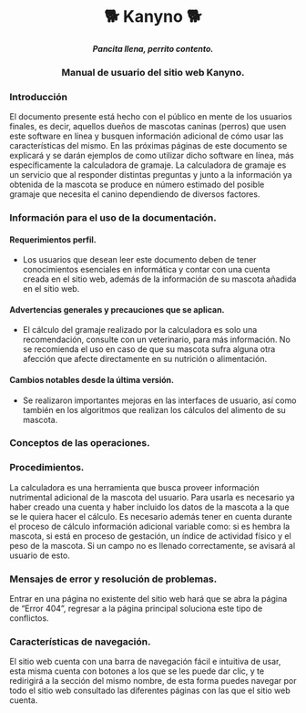 <h1 align="center">🐕 Kanyno 🐕</h1>
<h4 align="center"><i>Pancita llena, perrito contento.</i></h4>

<h3 align="center">Manual de usuario del sitio web Kanyno.</h3>

### Introducción
El documento presente está hecho con el público en mente de los usuarios finales, es decir, aquellos dueños de mascotas caninas (perros) que usen este software en línea y busquen información adicional de cómo usar las características del mismo. En las próximas páginas de este documento se explicará y se darán ejemplos de como utilizar dicho software en línea, más específicamente la calculadora de gramaje. La calculadora de gramaje es un servicio que al responder distintas preguntas y junto a la información ya obtenida de la mascota se produce en número estimado del posible gramaje que necesita el canino dependiendo de diversos factores.

### Información para el uso de la documentación.
#### Requerimientos perfil.
- Los usuarios que desean leer este documento deben de tener conocimientos esenciales en informática y contar con una cuenta creada en el sitio web, además de la información de su mascota añadida en el sitio web.

#### Advertencias generales y precauciones que se aplican.
- El cálculo del gramaje realizado por la calculadora es solo una recomendación, consulte con un veterinario, para más información. No se recomienda el uso en caso de que su mascota sufra alguna otra afección que afecte directamente en su nutrición o alimentación.

#### Cambios notables desde la última versión.
- Se realizaron importantes mejoras en las interfaces de usuario, así como también en los algoritmos que realizan los cálculos del alimento de su mascota.

### Conceptos de las operaciones.

### Procedimientos.
La calculadora es una herramienta que busca proveer información nutrimental adicional de la mascota del usuario. Para usarla es necesario ya haber creado una cuenta y haber incluido los datos de la mascota a la que se le quiera hacer el cálculo. Es necesario además tener en cuenta durante el proceso de cálculo información adicional variable como: si es hembra la mascota, si está en proceso de gestación, un índice de actividad físico y el peso de la mascota. Si un campo no es llenado correctamente, se avisará al usuario de esto.

### Mensajes de error y resolución de problemas.
Entrar en una página no existente del sitio web hará que se abra la página de “Error 404”, regresar a la página principal soluciona este tipo de conflictos.

### Características de navegación.
El sitio web cuenta con una barra de navegación fácil e intuitiva de usar, esta misma cuenta con botones a los que se les puede dar clic, y te redirigirá a la sección del mismo nombre, de esta forma puedes navegar por todo el sitio web consultado las diferentes páginas con las que el sitio web cuenta.
